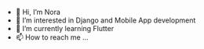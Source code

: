 - 👋 Hi, I’m Nora
- 👀 I’m interested in Django and Mobile App development
- 🌱 I’m currently learning Flutter
- 📫 How to reach me ...
